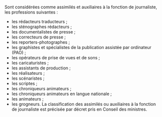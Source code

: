 Sont considérées comme assimilés et auxiliaires à la fonction de journaliste, les professions suivantes :
- les rédacteurs traducteurs ;
- les sténographes rédacteurs ;
- les documentalistes de presse ;
- les correcteurs de presse ;
- les reporters-photographes ;
- les graphistes et spécialistes de la publication assistée par ordinateur (PAO) ;
- les opérateurs de prise de vues et de sons ;
- les caricaturistes ;
- les assistants de production ;
- les réalisateurs ;
- les scénaristes ;
- les scriptes ;
- les chroniqueurs animateurs ;
- les chroniqueurs animateurs en langue nationale ;
- les animateurs ;
- les grogneurs.
La classification des assimilés ou auxiliaires à la fonction de journaliste est précisée par décret pris en Conseil des ministres.